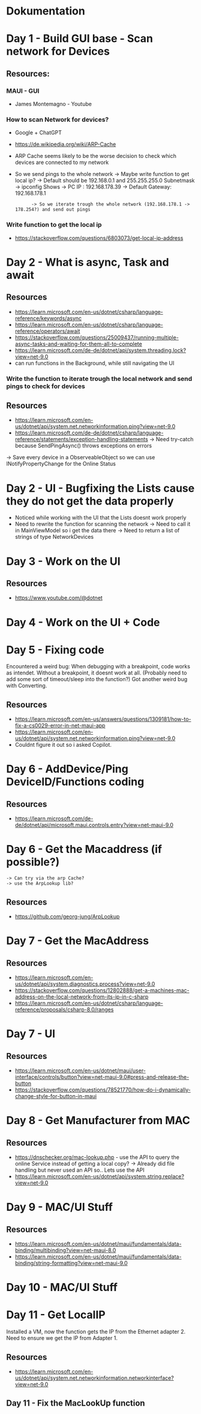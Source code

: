 # Dokumentation

# Day 1 - Build GUI base - Scan network for Devices 
## Resources:

### MAUI - GUI 
- James Montemagno - Youtube

### How to scan Network for devices?

- Google + ChatGPT
- https://de.wikipedia.org/wiki/ARP-Cache 
- ARP Cache seems likely to be the worse decision to check which devices are connected to my network
- So we send pings to the whole network 
		-> Maybe write function to get local ip? 
			-> Default should be 192.168.0.1 and 255.255.255.0 Subnetmask
			-> ipconfig Shows 
					-> PC IP : 192.168.178.39
					-> Default Gateway: 192.168.178.1

			-> So we iterate trough the whole network (192.168.178.1 -> 178.254?) and send out pings

### Write function to get the local ip
- https://stackoverflow.com/questions/6803073/get-local-ip-address 

# Day 2 - What is async, Task and await
## Resources

- https://learn.microsoft.com/en-us/dotnet/csharp/language-reference/keywords/async
- https://learn.microsoft.com/en-us/dotnet/csharp/language-reference/operators/await
- https://stackoverflow.com/questions/25009437/running-multiple-async-tasks-and-waiting-for-them-all-to-complete
- https://learn.microsoft.com/de-de/dotnet/api/system.threading.lock?view=net-9.0
- can run functions in the Background, while still navigating the UI 

### Write the function to iterate trough the local network and send pings to check for devices
## Resources
- https://learn.microsoft.com/en-us/dotnet/api/system.net.networkinformation.ping?view=net-9.0
- https://learn.microsoft.com/de-de/dotnet/csharp/language-reference/statements/exception-handling-statements
	-> Need try-catch because SendPingAsync() throws exceptions on errors

-> Save every device in a ObserveableObject so we can use INotifyPropertyChange for the Online Status
	
# Day 2 - UI - Bugfixing the Lists cause they do not get the data properly

- Noticed while working with the UI that the Lists doesnt work properly 
- Need to rewrite the function for scanning the network
	-> Need to call it in MainViewModel so i get the data there
		-> Need to return a list of strings of type NetworkDevices

# Day 3 - Work on the UI
## Resources
- https://www.youtube.com/@dotnet

# Day 4 - Work on the UI + Code

# Day 5 - Fixing code
Encountered a weird bug: When debugging with a breakpoint, code works as intendet.
Without a breakpoint, it doesnt work at all. (Probably need to add some sort of timeout/sleep into the function?)
Got another weird bug with Converting.
## Resources
- https://learn.microsoft.com/en-us/answers/questions/1309181/how-to-fix-a-cs0029-error-in-net-maui-app
- https://learn.microsoft.com/en-us/dotnet/api/system.net.networkinformation.ping?view=net-9.0
- Couldnt figure it out so i asked Copilot. 

# Day 6 - AddDevice/Ping DeviceID/Functions coding
## Resources
- https://learn.microsoft.com/de-de/dotnet/api/microsoft.maui.controls.entry?view=net-maui-9.0

# Day 6 - Get the Macaddress (if possible?)
	-> Can try via the arp Cache?
	-> use the ArpLookup lib?
## Resources
- https://github.com/georg-jung/ArpLookup

# Day 7 - Get the MacAddress
## Resources
- https://learn.microsoft.com/en-us/dotnet/api/system.diagnostics.process?view=net-9.0
- https://stackoverflow.com/questions/12802888/get-a-machines-mac-address-on-the-local-network-from-its-ip-in-c-sharp
- https://learn.microsoft.com/en-us/dotnet/csharp/language-reference/proposals/csharp-8.0/ranges

# Day 7 - UI
## Resources
- https://learn.microsoft.com/en-us/dotnet/maui/user-interface/controls/button?view=net-maui-9.0#press-and-release-the-button
- https://stackoverflow.com/questions/78521770/how-do-i-dynamically-change-style-for-button-in-maui

# Day 8 - Get Manufacturer from MAC
## Resources
- https://dnschecker.org/mac-lookup.php - use the API to query the online Service instead of getting a local copy?
	-> Already did file handling but never used an API so.. Lets use the API
- https://learn.microsoft.com/en-us/dotnet/api/system.string.replace?view=net-9.0

# Day 9 - MAC/UI Stuff
## Resources
- https://learn.microsoft.com/en-us/dotnet/maui/fundamentals/data-binding/multibinding?view=net-maui-8.0
- https://learn.microsoft.com/en-us/dotnet/maui/fundamentals/data-binding/string-formatting?view=net-maui-9.0

# Day 10 - MAC/UI Stuff

# Day 11 - Get LocalIP

Installed a VM, now the function gets the IP from the Ethernet adapter 2. Need to ensure we get the IP from Adapter 1.

## Resources
- https://learn.microsoft.com/en-us/dotnet/api/system.net.networkinformation.networkinterface?view=net-9.0

## Day 11 - Fix the MacLookUp function
